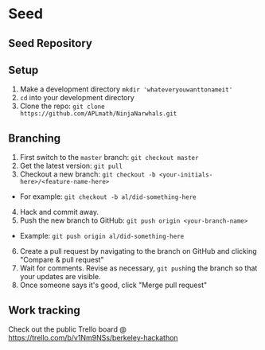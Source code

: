 Seed
====

Seed Repository
-----

Setup
-----
1. Make a development directory `mkdir 'whateveryouwanttonameit'`
2. `cd` into your development directory 
3. Clone the repo: `git clone https://github.com/APLmath/NinjaNarwhals.git`

Branching
---------
1. First switch to the `master` branch: `git checkout master`
2. Get the latest version: `git pull`
3. Checkout a new branch: `git checkout -b <your-initials-here>/<feature-name-here>`
 + For example: `git checkout -b al/did-something-here`
4. Hack and commit away.
5. Push the new branch to GitHub: `git push origin <your-branch-name>`
 + Example: `git push origin al/did-something-here`
6. Create a pull request by navigating to the branch on GitHub and clicking "Compare & pull request"
7. Wait for comments. Revise as necessary, `git push`ing the branch so that your updates are visible.
8. Once someone says it's good, click "Merge pull request"


Work tracking
--------------
Check out the public Trello board @ https://trello.com/b/v1Nm9NSs/berkeley-hackathon
